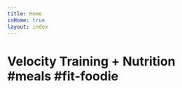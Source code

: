 ```yaml
---
title: Home
isHome: true
layout: index
---
```


# Velocity Training + Nutrition <br> #meals #fit-foodie


 